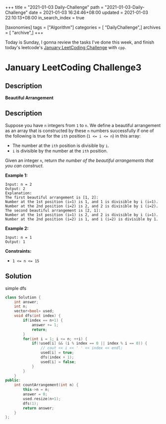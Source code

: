 +++
title = "2021-01-03 Daily-Challenge"
path = "2021-01-03-Daily-Challenge"
date = 2021-01-03 16:24:46+08:00
updated = 2021-01-03 22:10:13+08:00
in_search_index = true

[taxonomies]
tags = ["Algorithm"]
categories = [ "DailyChallenge",]
archives = [ "archive",]
+++

Today is Sunday, I gonna review the tasks I've done this week, and finish today's leetcode's [January LeetCoding Challenge](https://leetcode.com/explore/featured/card/january-leetcoding-challenge-2021/579/week-1-january-1st-january-7th/3591/) with `cpp`.

<!-- more -->

# January LeetCoding Challenge3

## Description

**Beautiful Arrangement**

## Description

Suppose you have `n` integers from `1` to `n`. We define a beautiful arrangement as an array that is constructed by these `n` numbers successfully if one of the following is true for the `ith` position (`1 <= i <= n`) in this array:

- The number at the `ith` position is divisible by `i`.
- `i` is divisible by the number at the `ith` position.

Given an integer `n`, return *the number of the beautiful arrangements that you can construct*.

**Example 1:**

```
Input: n = 2
Output: 2
Explanation: 
The first beautiful arrangement is [1, 2]:
Number at the 1st position (i=1) is 1, and 1 is divisible by i (i=1).
Number at the 2nd position (i=2) is 2, and 2 is divisible by i (i=2).
The second beautiful arrangement is [2, 1]:
Number at the 1st position (i=1) is 2, and 2 is divisible by i (i=1).
Number at the 2nd position (i=2) is 1, and i (i=2) is divisible by 1.
```

**Example 2:**

```
Input: n = 1
Output: 1
```

**Constraints:**

- `1 <= n <= 15`

## Solution

simple dfs

``` cpp
class Solution {
    int answer;
    int n;
    vector<bool> used;
    void dfs(int index) {
        if(index == n+1) {
            answer += 1;
            return;
        }
        for(int i = 1; i <= n; ++i) {
            if(!used[i] && (i % index == 0 || index % i == 0)) {
                // cout << i << ' ' << index << endl;
                used[i] = true;
                dfs(index + 1);
                used[i] = false;
            }
        }
    }
public:
    int countArrangement(int n) {
        this->n = n;
        answer = 0;
        used.resize(n+1);
        dfs(1);
        return answer;
    }
};
```

